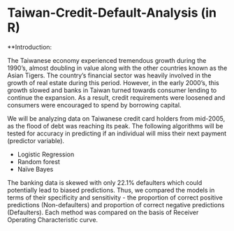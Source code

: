 # Taiwan-Credit-Default-Analysis (in R)

**Introduction:

The Taiwanese economy experienced tremendous growth during the 1990’s, almost doubling in value along with the other countries known as the Asian Tigers. The country’s financial sector was heavily involved in the growth of real estate during this period. However, in the early 2000’s, this growth slowed and banks in Taiwan turned towards consumer lending to continue the expansion. As a result, credit requirements were loosened and consumers were encouraged to spend by borrowing capital. 
 
We will be analyzing data on Taiwanese credit card holders from mid-2005, as the flood of debt was reaching its peak. The following algorithms will be tested for accuracy in predicting if an individual will miss their next payment (predictor variable). 
* Logistic Regression
* Random forest  
* Naïve Bayes  
 
The banking data is skewed with only 22.1% defaulters which could potentially lead to biased predictions. Thus, we compared the models in terms of their specificity and sensitivity - the proportion of correct positive predictions (Non-defaulters) and proportion of correct negative predictions (Defaulters). Each method was compared on the basis of Receiver Operating Characteristic curve. 
 

